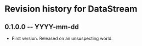 # Revision history for DataStream

## 0.1.0.0 -- YYYY-mm-dd

* First version. Released on an unsuspecting world.
